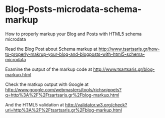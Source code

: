 Blog-Posts-microdata-schema-markup
==================================

How to properly markup your Blog and Posts with HTML5 schema microdata

Read the Blog Post about Schema markup at http://www.tsartsaris.gr/how-to-properly-makrup-your-blog-and-blogposts-with-html5-schema-microdata

Examine the output of the markup code at http://www.tsartsaris.gr/blog-markup.html

Check the matkup output with Google at http://www.google.com/webmasters/tools/richsnippets?q=http%3A%2F%2Ftsartsaris.gr%2Fblog-markup.html

And the HTML5 validation at http://validator.w3.org/check?uri=http%3A%2F%2Ftsartsaris.gr%2Fblog-markup.html

